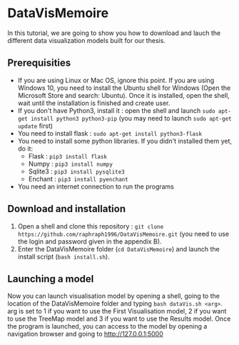 # DataVisMemoire
In this tutorial, we are going to show you how to download and lauch the different data visualization models built for our thesis.
## Prerequisities
* If you are using Linux or Mac OS, ignore this point. If you are using Windows 10, you need to install the Ubuntu shell for Windows (Open the Microsoft Store and search: Ubuntu). Once it is installed, open the shell, wait until the installation is finished and create user.
* If you don't have Python3, install it : open the shell and launch `sudo apt-get install python3 python3-pip` (you may need to launch `sudo apt-get update` first)
* You need to install flask : `sudo apt-get install python3-flask`
* You need to install some python libraries. If you didn't installed them yet, do it:
  * Flask : `pip3 install flask`
  * Numpy : `pip3 install numpy`
  * Sqlite3 : `pip3 install pysqlite3`
  * Enchant : `pip3 install pyenchant`
* You need an internet connection to run the programs
## Download and installation
1. Open a shell and clone this repository : `git clone https://github.com/raphraph1996/DataVisMemoire.git` (you need to use the login and password given in the appendix B).
2. Enter the DataVisMemoire folder (`cd DataVisMemoire`) and launch the install script (`bash install.sh`).
## Launching a model
Now you can launch visualisation model by opening a shell, going to the location of the DataVisMemoire folder and typing `bash dataVis.sh <arg>`. arg is set to 1 if you want to use the First Visualisation model, 2 if you want to use the TreeMap model and 3 if you want to use the Results model.
Once the program is launched, you can access to the model by opening a navigation browser and going to http://127.0.0.1:5000
